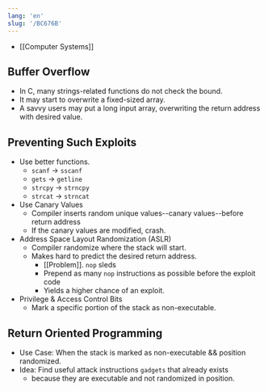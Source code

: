 ```yaml
---
lang: 'en'
slug: '/BC676B'
---
```


- [[Computer Systems]]

## Buffer Overflow

- In C, many strings-related functions do not check the bound.
- It may start to overwrite a fixed-sized array.
- A savvy users may put a long input array, overwriting the return address with desired value.

## Preventing Such Exploits

- Use better functions.
  - `scanf` → `sscanf`
  - `gets` → `getline`
  - `strcpy` → `strncpy`
  - `strcat` → `strncat`
- Use Canary Values
  - Compiler inserts random unique values--canary values--before return address
  - If the canary values are modified, crash.
- Address Space Layout Randomization (ASLR)
  - Compiler randomize where the stack will start.
  - Makes hard to predict the desired return address.
    - [[Problem]]. `nop` sleds
    - Prepend as many `nop` instructions as possible before the exploit code
    - Yields a higher chance of an exploit.
- Privilege & Access Control Bits
  - Mark a specific portion of the stack as non-executable.

## Return Oriented Programming

- Use Case: When the stack is marked as non-executable && position randomized.
- Idea: Find useful attack instructions `gadgets` that already exists
  - because they are executable and not randomized in position.
